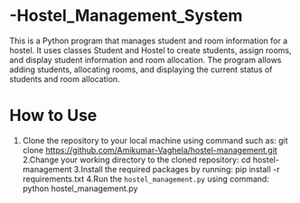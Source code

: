 # -Hostel_Management_System

This is a Python program that manages student and room information for a hostel. It uses classes Student and Hostel to create students, assign rooms, and display student information and room allocation. The program allows adding students, allocating rooms, and displaying the current status of students and room allocation.

# How to Use 
1. Clone the repository to your local machine using command such as:
   git clone https://github.com/Amikumar-Vaghela/hostel-management.git
2.Change your working directory to the cloned repository:
  cd hostel-management
3.Install the required packages by running:
  pip install -r requirements.txt
4.Run the `hostel_management.py` using command:
  python hostel_management.py
